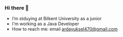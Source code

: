 ### Hi there 👋
-  I’m stduying at Bilkent University as a junior
-  I'm working as a Java Developer
-  How to reach me: email ardayuksel470@gmail.com
